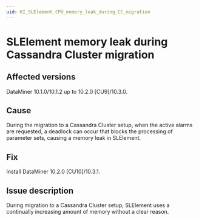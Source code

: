 ```yaml
---
uid: KI_SLElement_CPU_memory_leak_during_CC_migration
---
```


# SLElement memory leak during Cassandra Cluster migration

## Affected versions

DataMiner 10.1.0/10.1.2 up to 10.2.0 [CU9]/10.3.0.

## Cause

During the migration to a Cassandra Cluster setup, when the active alarms are requested, a deadlock can occur that blocks the processing of parameter sets, causing a memory leak in SLElement.

## Fix

Install DataMiner 10.2.0 [CU10]/10.3.1<!--RN 34668-->.

## Issue description

During migration to a Cassandra Cluster setup, SLElement uses a continually increasing amount of memory without a clear reason.
